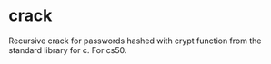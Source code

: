 # crack
Recursive crack for passwords hashed with crypt function from the standard library for c. For cs50.
